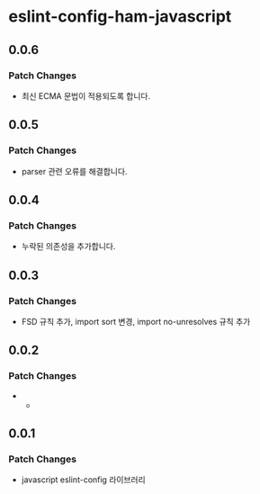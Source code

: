 # eslint-config-ham-javascript

## 0.0.6

### Patch Changes

- 최신 ECMA 문법이 적용되도록 합니다.

## 0.0.5

### Patch Changes

- parser 관련 오류를 해결합니다.

## 0.0.4

### Patch Changes

- 누락된 의존성을 추가합니다.

## 0.0.3

### Patch Changes

- FSD 규칙 추가, import sort 변경, import no-unresolves 규칙 추가

## 0.0.2

### Patch Changes

- -

## 0.0.1

### Patch Changes

- javascript eslint-config 라이브러리
